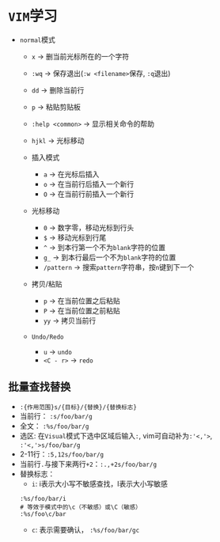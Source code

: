 # `VIM`学习

- `normal`模式
    - `x` -> 删当前光标所在的一个字符
    - `:wq` -> 保存退出(`:w <filename>`保存, `:q`退出)
    - `dd` -> 删除当前行
    - `p` -> 粘贴剪贴板
    - `:help <common>` -> 显示相关命令的帮助
    - `hjkl` -> 光标移动
    
    - 插入模式
        - `a` -> 在光标后插入
        - `o` -> 在当前行后插入一个新行
        - `O` -> 在当前行前插入一个新行
    
    - 光标移动
        - `0` -> 数字零，移动光标到行头
        - `$` -> 移动光标到行尾
        - `^` -> 到本行第一个不为`blank`字符的位置
        - `g_` -> 到本行最后一个不为`blank`字符的位置
        - `/pattern` -> 搜索`pattern`字符串，按`n`键到下一个
        
    - 拷贝/粘贴
        - `p` -> 在当前位置之后粘贴
        - `P` -> 在当前位置之前粘贴
        - `yy` -> 拷贝当前行
        
    - `Undo/Redo`
        - `u` -> `undo`
        - `<C - r>` -> `redo`
        
## 批量查找替换
- `:{作用范围}s/{目标}/{替换}/{替换标志}`
- 当前行： `:s/foo/bar/g`
- 全文： `:%s/foo/bar/g`
- 选区: 在`Visual`模式下选中区域后输入`:`, vim可自动补为`:'<,'>`, `:'<,'>s/foo/bar/g`
- 2-11行：`:5,12s/foo/bar/g`
- 当前行`.`与接下来两行`+2`：`:.,+2s/foo/bar/g`
- 替换标志：
    - `i`: i表示大小写不敏感查找，I表示大小写敏感
    ```
    :%s/foo/bar/i
    # 等效于模式中的\c（不敏感）或\C（敏感）
    :%s/foo\c/bar
    ```
    - `c`: 表示需要确认， `:%s/foo/bar/gc`
